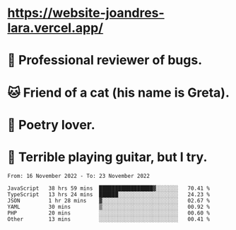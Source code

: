 # https://website-joandres-lara.vercel.app/
# 🐛 Professional reviewer of bugs.
# 🐱 Friend of a cat (his name is Greta).
# 📜 Poetry lover.
# 🎸 Terrible playing guitar, but I try.

<!--START_SECTION:waka-->

```text
From: 16 November 2022 - To: 23 November 2022

JavaScript   38 hrs 59 mins  █████████████████▓░░░░░░░   70.41 %
TypeScript   13 hrs 24 mins  ██████░░░░░░░░░░░░░░░░░░░   24.23 %
JSON         1 hr 28 mins    ▓░░░░░░░░░░░░░░░░░░░░░░░░   02.67 %
YAML         30 mins         ▒░░░░░░░░░░░░░░░░░░░░░░░░   00.92 %
PHP          20 mins         ░░░░░░░░░░░░░░░░░░░░░░░░░   00.60 %
Other        13 mins         ░░░░░░░░░░░░░░░░░░░░░░░░░   00.41 %
```

<!--END_SECTION:waka-->
